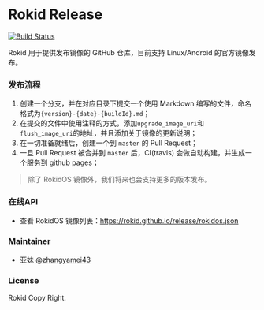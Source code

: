 Rokid Release
====================================
[![Build Status](https://travis-ci.org/Rokid/release.svg?branch=master)](https://travis-ci.org/Rokid/release)

Rokid 用于提供发布镜像的 GitHub 仓库，目前支持 Linux/Android 的官方镜像发布。

### 发布流程

1. 创建一个分支，并在对应目录下提交一个使用 Markdown 编写的文件，命名格式为`{version}-{date}-{buildId}.md`；
2. 在提交的文件中使用注释的方式，添加`upgrade_image_uri`和`flush_image_uri`的地址，并且添加关于镜像的更新说明；
3. 在一切准备就绪后，创建一个到 `master` 的 Pull Request；
4. 一旦 Pull Request 被合并到 `master` 后，CI(travis) 会做自动构建，并生成一个服务到 github pages；

> 除了 RokidOS 镜像外，我们将来也会支持更多的版本发布。

### 在线API

- 查看 RokidOS 镜像列表：https://rokid.github.io/release/rokidos.json

### Maintainer

- 亚妹 [@zhangyamei43](https://github.com/zhangyamei43)

### License

Rokid Copy Right.

